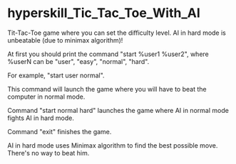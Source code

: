 # hyperskill_Tic_Tac_Toe_With_AI
Tit-Tac-Toe game where you can set the difficulty level. AI in hard mode is unbeatable (due to minimax algorithm)!

At first you should print the command "start %user1 %user2",
where %userN can be "user", "easy", "normal", "hard".

For example, "start user normal".

This command will launch the game where you will have to beat the computer in normal mode.

Command "start normal hard" launches the game where AI in normal mode fights AI in hard mode.

Command "exit" finishes the game.

AI in hard mode uses Minimax algorithm to find the best possible move. There's no way to beat him.
